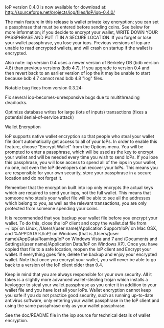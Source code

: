 IoP version 0.4.0 is now available for download at:
http://sourceforge.net/projects/iop/files/IoP/iop-0.4.0/

The main feature in this release is wallet private key encryption;
you can set a passphrase that must be entered before sending coins.
See below for more information; if you decide to encrypt your wallet,
WRITE DOWN YOUR PASSPHRASE AND PUT IT IN A SECURE LOCATION. If you
forget or lose your wallet passphrase, you lose your iops.
Previous versions of iop are unable to read encrypted wallets,
and will crash on startup if the wallet is encrypted.

Also note: iop version 0.4 uses a newer version of Berkeley DB
(bdb version 4.8) than previous versions (bdb 4.7). If you upgrade
to version 0.4 and then revert back to an earlier version of iop
the it may be unable to start because bdb 4.7 cannot read bdb 4.8
"log" files.


Notable bug fixes from version 0.3.24:

Fix several iop-becomes-unresponsive bugs due to multithreading
deadlocks.

Optimize database writes for large (lots of inputs) transactions
(fixes a potential denial-of-service attack)


Wallet Encryption

IoP supports native wallet encryption so that people who steal your
wallet file don't automatically get access to all of your IoPs.
In order to enable this feature, choose "Encrypt Wallet" from the
Options menu.  You will be prompted to enter a passphrase, which
will be used as the key to encrypt your wallet and will be needed
every time you wish to send IoPs.  If you lose this passphrase,
you will lose access to spend all of the iops in your wallet,
no one, not even the IoP developers can recover your IoPs.
This means you are responsible for your own security, store your
passphrase in a secure location and do not forget it.

Remember that the encryption built into iop only encrypts the
actual keys which are required to send your iops, not the full
wallet.  This means that someone who steals your wallet file will
be able to see all the addresses which belong to you, as well as the
relevant transactions, you are only protected from someone spending
your coins.

It is recommended that you backup your wallet file before you
encrypt your wallet.  To do this, close the IoP client and
copy the wallet.dat file from ~/.iop/ on Linux, /Users/(user
name)/Application Support/IoP/ on Mac OSX, and %APPDATA%/IoP/
on Windows (that is /Users/(user name)/AppData/Roaming/IoP on
Windows Vista and 7 and /Documents and Settings/(user name)/Application
Data/IoP on Windows XP).  Once you have copied that file to a
safe location, reopen the IoP client and Encrypt your wallet.
If everything goes fine, delete the backup and enjoy your encrypted
wallet.  Note that once you encrypt your wallet, you will never be
able to go back to a version of the IoP client older than 0.4.

Keep in mind that you are always responsible for your own security.
All it takes is a slightly more advanced wallet-stealing trojan which
installs a keylogger to steal your wallet passphrase as you enter it
in addition to your wallet file and you have lost all your IoPs.
Wallet encryption cannot keep you safe if you do not practice
good security, such as running up-to-date antivirus software, only
entering your wallet passphrase in the IoP client and using the
same passphrase only as your wallet passphrase.

See the doc/README file in the iop source for technical details
of wallet encryption.
